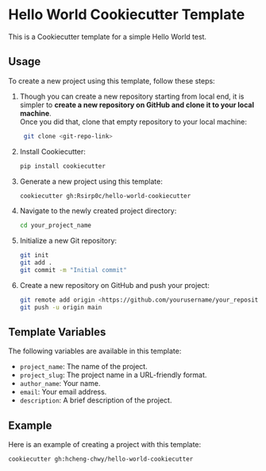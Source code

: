 # Hello World Cookiecutter Template

This is a Cookiecutter template for a simple Hello World test.

## Usage

To create a new project using this template, follow these steps:

1. Though you can create a new repository starting from local end, it is simpler to **create a new repository on GitHub and clone it to your local machine**. <br>Once you did that, clone that empty repository to your local machine:
   ```bash
    git clone <git-repo-link>
    ```
    
2. Install Cookiecutter:
    ```bash
    pip install cookiecutter
    ```
    
3. Generate a new project using this template:
    ```bash
    cookiecutter gh:Rsirp0c/hello-world-cookiecutter
    ```

4. Navigate to the newly created project directory:
    ```bash
    cd your_project_name
    ```

5. Initialize a new Git repository:
    ```bash
    git init
    git add .
    git commit -m "Initial commit"
    ```

6. Create a new repository on GitHub and push your project:
    ```bash
    git remote add origin <https://github.com/yourusername/your_repository_name.git>
    git push -u origin main
    ```

## Template Variables

The following variables are available in this template:

- `project_name`: The name of the project.
- `project_slug`: The project name in a URL-friendly format.
- `author_name`: Your name.
- `email`: Your email address.
- `description`: A brief description of the project.

## Example

Here is an example of creating a project with this template:

```bash
cookiecutter gh:hcheng-chwy/hello-world-cookiecutter
